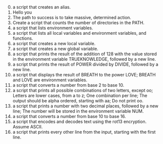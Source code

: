 0. a script that creates an alias.
1. Hello you
2. The path to success is to take massive, determined action.
3. Create a script that counts the number of directories in the PATH.
4. a script that lists environment variables.
5. a script that lists all local variables and environment variables, and functions.
 6. a script that creates a new local variable.
7. a script that creates a new global variable.
8. a script that prints the result of the addition of 128 with the value stored in the environment variable TRUEKNOWLEDGE, followed by a new line.
9. a script that prints the result of POWER divided by DIVIDE, followed by a new line.
10. a script that displays the result of BREATH to the power LOVE; BREATH and LOVE are environment variables.
11. a script that converts a number from base 2 to base 10.
12. a script that prints all possible combinations of two letters, except oo; Letters are lower cases, from a to z; 
One combination per line; The output should be alpha ordered, starting with aa; Do not print oo.
13. a script that prints a number with two decimal places, followed by a new line; The number will be stored in the environment variable NUM.
100. a script that converts a number from base 10 to base 16.
15. a script that encodes and decodes text using the rot13 encryption. Assume ASCII.
16. a script that prints every other line from the input, starting with the first line.
